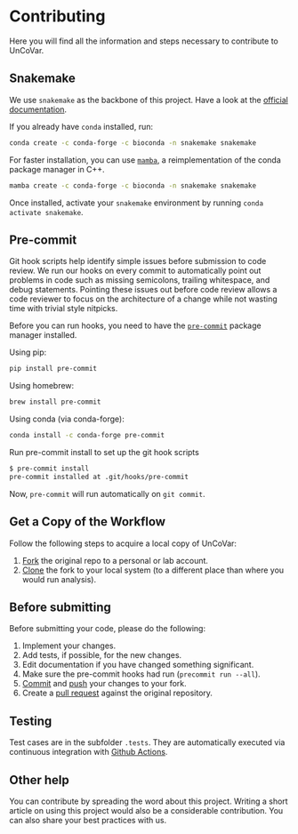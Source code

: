 # Contributing

Here you will find all the information and steps necessary to contribute to UnCoVar.

## Snakemake

We use `snakemake` as the backbone of this project. Have a look at the [official documentation](https://snakemake.readthedocs.io/en/stable/getting_started/installation.html).

If you already have `conda` installed, run:

```bash
conda create -c conda-forge -c bioconda -n snakemake snakemake
```

For faster installation, you can use [`mamba`](https://github.com/mamba-org/mamba), a reimplementation of the conda package manager in C++.

```bash
mamba create -c conda-forge -c bioconda -n snakemake snakemake
```

Once installed, activate your `snakemake` environment by running `conda activate snakemake`.

## Pre-commit

Git hook scripts help identify simple issues before submission to code review. We run our hooks on every commit to automatically point out problems in code such as missing semicolons, trailing whitespace, and debug statements. Pointing these issues out before code review allows a code reviewer to focus on the architecture of a change while not wasting time with trivial style nitpicks.

Before you can run hooks, you need to have the [`pre-commit`](https://pre-commit.com/) package manager installed.

Using pip:

```bash
pip install pre-commit
```

Using homebrew:

```bash
brew install pre-commit
```

Using conda (via conda-forge):

```bash
conda install -c conda-forge pre-commit
```

Run pre-commit install to set up the git hook scripts

```bash
$ pre-commit install
pre-commit installed at .git/hooks/pre-commit
```

Now, `pre-commit` will run automatically on `git commit`.

## Get a Copy of the Workflow

Follow the following steps to acquire a local copy of UnCoVar:

1. [Fork](https://help.github.com/en/articles/fork-a-repo) the original repo to a personal or lab account.
1. [Clone](https://help.github.com/en/articles/cloning-a-repository) the fork to your local system (to a different place than where you would run analysis).

## Before submitting

Before submitting your code, please do the following:

1. Implement your changes.
1. Add tests, if possible, for the new changes.
1. Edit documentation if you have changed something significant.
1. Make sure the pre-commit hooks had run (`precommit run --all`).
1. [Commit](https://git-scm.com/docs/git-commit) and [push](https://git-scm.com/docs/git-push) your changes to your fork.
1. Create a [pull request](https://help.github.com/en/articles/creating-a-pull-request) against the original repository.

## Testing

Test cases are in the subfolder `.tests`. They are automatically executed via continuous integration with [Github Actions](https://github.com/features/actions).

## Other help

You can contribute by spreading the word about this project.
Writing a short article on using this project would also be a considerable contribution.
You can also share your best practices with us.

